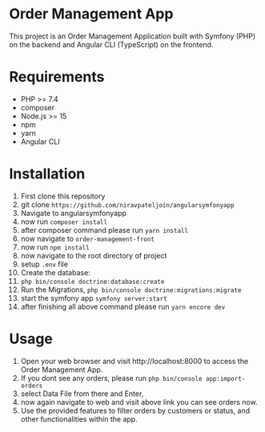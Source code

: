 # Order Management App

This project is an Order Management Application built with Symfony (PHP) on the backend and Angular CLI (TypeScript) on the frontend. 

# Requirements
- PHP >= 7.4
- composer
- Node.js >= 15
- npm
- yarn
- Angular CLI

# Installation
1. First clone this repository
2. git clone `https://github.com/niravpateljoin/angularsymfonyapp`
3. Navigate to angularsymfonyapp
4. now run `composer install`
5. after composer command please run `yarn install`
6. now navigate to `order-management-front`
7. now run `npm install`
8. now navigate to the root directory of project
9. setup `.env` file
10. Create the database:
11. `php bin/console doctrine:database:create`
12. Run the Migrations, `php bin/console doctrine:migrations:migrate`
13. start the symfony app `symfony server:start`
14. after finishing all above command please run `yarn encore dev`

# Usage 
1. Open your web browser and visit http://localhost:8000 to access the Order Management App.    
2. If you dont see any orders, please run `php bin/console app:import-orders`
3. select Data File from there and Enter,
4. now again navigate to web and visit above link you can see orders now.
5. Use the provided features to filter orders by customers or status, and other functionalities within the app.
